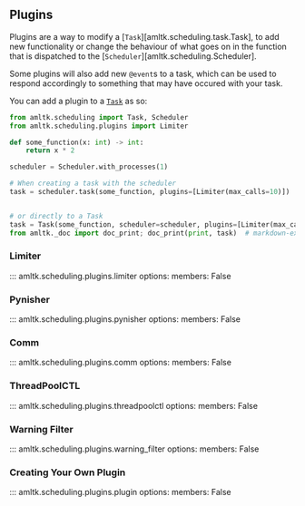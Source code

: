 ## Plugins

Plugins are a way to modify a [`Task`][amltk.scheduling.task.Task], to add new functionality
or change the behaviour of what goes on in the function that is dispatched to the
[`Scheduler`][amltk.scheduling.Scheduler].

Some plugins will also add new `@event`s to a task, which can be used to respond accordingly to
something that may have occured with your task.

You can add a plugin to a [`Task`](../../reference/scheduling/plugins.md) as so:

```python exec="true" html="true" source="material-block"
from amltk.scheduling import Task, Scheduler
from amltk.scheduling.plugins import Limiter

def some_function(x: int) -> int:
    return x * 2

scheduler = Scheduler.with_processes(1)

# When creating a task with the scheduler
task = scheduler.task(some_function, plugins=[Limiter(max_calls=10)])


# or directly to a Task
task = Task(some_function, scheduler=scheduler, plugins=[Limiter(max_calls=10)])
from amltk._doc import doc_print; doc_print(print, task)  # markdown-exec: hide
```

### Limiter
::: amltk.scheduling.plugins.limiter
    options:
        members: False

### Pynisher
::: amltk.scheduling.plugins.pynisher
    options:
        members: False

### Comm
::: amltk.scheduling.plugins.comm
    options:
        members: False

### ThreadPoolCTL
::: amltk.scheduling.plugins.threadpoolctl
    options:
        members: False

### Warning Filter
::: amltk.scheduling.plugins.warning_filter
    options:
        members: False

### Creating Your Own Plugin
::: amltk.scheduling.plugins.plugin
    options:
        members: False
